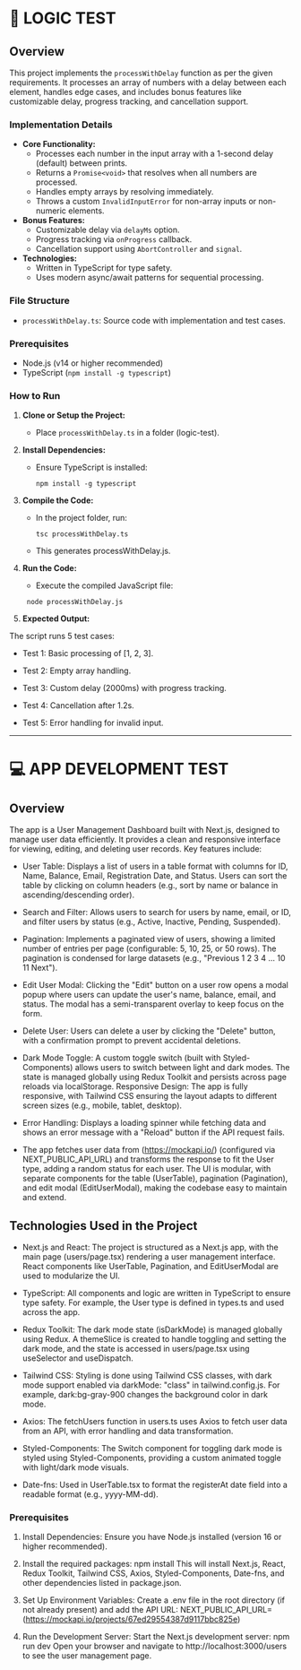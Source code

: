 # 🧠 LOGIC TEST

## Overview

This project implements the `processWithDelay` function as per the given requirements. It processes an array of numbers with a delay between each element, handles edge cases, and includes bonus features like customizable delay, progress tracking, and cancellation support.

### Implementation Details

- **Core Functionality:**
  - Processes each number in the input array with a 1-second delay (default) between prints.
  - Returns a `Promise<void>` that resolves when all numbers are processed.
  - Handles empty arrays by resolving immediately.
  - Throws a custom `InvalidInputError` for non-array inputs or non-numeric elements.
- **Bonus Features:**
  - Customizable delay via `delayMs` option.
  - Progress tracking via `onProgress` callback.
  - Cancellation support using `AbortController` and `signal`.
- **Technologies:**
  - Written in TypeScript for type safety.
  - Uses modern async/await patterns for sequential processing.

### File Structure

- `processWithDelay.ts`: Source code with implementation and test cases.

### Prerequisites

- Node.js (v14 or higher recommended)
- TypeScript (`npm install -g typescript`)

### How to Run

1. **Clone or Setup the Project:**

   - Place `processWithDelay.ts` in a folder (logic-test).

2. **Install Dependencies:**

   - Ensure TypeScript is installed:
     ```
     npm install -g typescript
     ```

3. **Compile the Code:**

   - In the project folder, run:

     ```
     tsc processWithDelay.ts
     ```

   - This generates processWithDelay.js.

4. **Run the Code:**

   - Execute the compiled JavaScript file:

   ```
    node processWithDelay.js
   ```

5. **Expected Output:**

The script runs 5 test cases:
   - Test 1: Basic processing of [1, 2, 3].
     
   - Test 2: Empty array handling.
     
   - Test 3: Custom delay (2000ms) with progress tracking.
     
   - Test 4: Cancellation after 1.2s.
     
   - Test 5: Error handling for invalid input.

---

# 💻 APP DEVELOPMENT TEST

## Overview

The app is a User Management Dashboard built with Next.js, designed to manage user data efficiently. It provides a clean and responsive interface for viewing, editing, and deleting user records. Key features include:

- User Table: Displays a list of users in a table format with columns for ID, Name, Balance, Email, Registration Date, and Status. Users can sort the table by clicking on column headers (e.g., sort by name or balance in ascending/descending order).

- Search and Filter: Allows users to search for users by name, email, or ID, and filter users by status (e.g., Active, Inactive, Pending, Suspended).

- Pagination: Implements a paginated view of users, showing a limited number of entries per page (configurable: 5, 10, 25, or 50 rows). The pagination is condensed for large datasets (e.g., "Previous 1 2 3 4 ... 10 11 Next").

- Edit User Modal: Clicking the "Edit" button on a user row opens a modal popup where users can update the user's name, balance, email, and status. The modal has a semi-transparent overlay to keep focus on the form.

- Delete User: Users can delete a user by clicking the "Delete" button, with a confirmation prompt to prevent accidental deletions.

- Dark Mode Toggle: A custom toggle switch (built with Styled-Components) allows users to switch between light and dark modes. The state is managed globally using Redux Toolkit and persists across page reloads via localStorage.
  Responsive Design: The app is fully responsive, with Tailwind CSS ensuring the layout adapts to different screen sizes (e.g., mobile, tablet, desktop).

- Error Handling: Displays a loading spinner while fetching data and shows an error message with a "Reload" button if the API request fails.

- The app fetches user data from (https://mockapi.io/) (configured via NEXT_PUBLIC_API_URL) and transforms the response to fit the User type, adding a random status for each user. The UI is modular, with separate components for the table (UserTable), pagination (Pagination), and edit modal (EditUserModal), making the codebase easy to maintain and extend.

## Technologies Used in the Project

- Next.js and React: The project is structured as a Next.js app, with the main page (users/page.tsx) rendering a user management interface. React components like UserTable, Pagination, and EditUserModal are used to modularize the UI.

- TypeScript: All components and logic are written in TypeScript to ensure type safety. For example, the User type is defined in types.ts and used across the app.

- Redux Toolkit: The dark mode state (isDarkMode) is managed globally using Redux. A themeSlice is created to handle toggling and setting the dark mode, and the state is accessed in users/page.tsx using useSelector and useDispatch.

- Tailwind CSS: Styling is done using Tailwind CSS classes, with dark mode support enabled via darkMode: "class" in tailwind.config.js. For example, dark:bg-gray-900 changes the background color in dark mode.

- Axios: The fetchUsers function in users.ts uses Axios to fetch user data from an API, with error handling and data transformation.

- Styled-Components: The Switch component for toggling dark mode is styled using Styled-Components, providing a custom animated toggle with light/dark mode visuals.

- Date-fns: Used in UserTable.tsx to format the registerAt date field into a readable format (e.g., yyyy-MM-dd).

### Prerequisites

1. Install Dependencies:
   Ensure you have Node.js installed (version 16 or higher recommended).

2. Install the required packages:
   npm install
   This will install Next.js, React, Redux Toolkit, Tailwind CSS, Axios, Styled-Components, Date-fns, and other dependencies listed in package.json.

3. Set Up Environment Variables:
   Create a .env file in the root directory (if not already present) and add the API URL:
   NEXT_PUBLIC_API_URL=(https://mockapi.io/projects/67ed29554387d9117bbc825e)

4. Run the Development Server:
   Start the Next.js development server:
   npm run dev
   Open your browser and navigate to http://localhost:3000/users to see the user management page.
